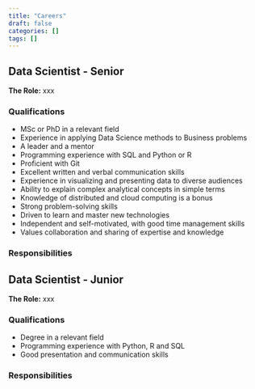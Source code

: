 ```yaml
---
title: "Careers"
draft: false
categories: []
tags: []
---
```


## Data Scientist - Senior

**The Role:** xxx

### Qualifications

- MSc or PhD in a relevant field
- Experience in applying Data Science methods to Business problems
- A leader and a mentor
- Programming experience with SQL and Python or R
- Proficient with Git
- Excellent written and verbal communication skills
- Experience in visualizing and presenting data to diverse audiences
- Ability to explain complex analytical concepts in simple terms
- Knowledge of distributed and cloud computing is a bonus
- Strong problem-solving skills
- Driven to learn and master new technologies
- Independent and self-motivated, with good time management skills
- Values collaboration and sharing of expertise and knowledge

### Responsibilities

## Data Scientist - Junior

**The Role:** xxx

### Qualifications

- Degree in a relevant field
- Programming experience with Python, R and SQL
- Good presentation and communication skills

### Responsibilities
